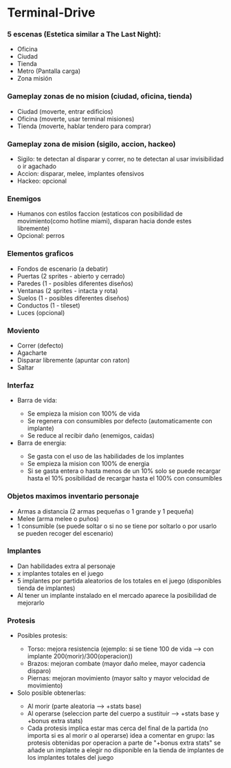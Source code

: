 # Terminal-Drive

<h3>5 escenas (Estetica similar a The Last Night):</h3>
	<ul>
		<li>Oficina</li>
		<li>Ciudad</li>
		<li>Tienda</li>
		<li>Metro (Pantalla carga)</li>
		<li>Zona misión</li>
	</ul>
	
<h3>Gameplay zonas de no mision (ciudad, oficina, tienda)</h3>
	<ul>
		<li>Ciudad (moverte, entrar edificios)</li>
		<li>Oficina (moverte, usar terminal misiones)</li>
		<li>Tienda (moverte, hablar tendero para comprar)</li>
	</ul>
	
<h3>Gameplay zona de mision (sigilo, accion, hackeo)</h3>
	<ul>
		<li>Sigilo: te detectan al disparar y correr, no te detectan al usar invisibilidad o ir agachado</li>
		<li>Accion: disparar, melee, implantes ofensivos</li>
		<li>Hackeo: opcional</li>
	</ul>
	
<h3>Enemigos</h3>
    <ul>
        <li>Humanos con estilos faccion (estaticos con posibilidad de movimiento(como hotline miami), disparan hacia donde estes libremente)</li>
        <li>Opcional: perros</li>
    </ul>

<h3>Elementos graficos</h3>
    <ul>
        <li>Fondos de escenario (a debatir)</li>
        <li>Puertas (2 sprites - abierto y cerrado)</li>
        <li>Paredes (1 - posibles diferentes diseños)</li>
        <li>Ventanas (2 sprites - intacta y rota)</li>
        <li>Suelos (1 - posibles diferentes diseños)</li>
        <li>Conductos (1 - tileset)</li>
        <li>Luces (opcional)</li>
    </ul>

<h3>Moviento</h3>
    <ul>    
        <li>Correr (defecto)</li>
        <li>Agacharte</li>
        <li>Disparar libremente (apuntar con raton)</li>
        <li>Saltar</li>
    </ul>    
        
<h3>Interfaz</h3>
	<ul>
        <li>Barra de vida:</li>
            <ul>    
                <li>Se empieza la mision con 100% de vida</li>
                <li>Se regenera con consumibles por defecto (automaticamente con implante)</li>
                <li>Se reduce al recibir daño (enemigos, caidas)</li>
            </ul>
        <li>Barra de energia:</li>
            <ul>
                <li>Se gasta con el uso de las habilidades de los implantes</li>
                <li>Se empieza la mision con 100% de energia</li>
                <li>Si se gasta entera o hasta menos de un 10% solo se puede recargar hasta el 10% posibilidad de recargar hasta el 100% con consumibles</li>
            </ul>    
    </ul>
	
<h3>Objetos maximos inventario personaje</h3>
    <ul>   
        <li>Armas a distancia (2 armas pequeñas o 1 grande y 1 pequeña)</li>
        <li>Melee (arma melee o puños)</li>
        <li>1 consumible (se puede soltar o si no se tiene por soltarlo o por usarlo se pueden recoger del escenario)</li>
    </ul>
        
<h3>Implantes</h3>
	<ul>
        <li>Dan habilidades extra al personaje</li>
        <li>x implantes totales en el juego</li>
        <li>5 implantes por partida aleatorios de los totales en el juego (disponibles tienda de implantes)</li>
        <li>Al tener un implante instalado en el mercado aparece la posibilidad de mejorarlo</li>
    </ul>

<h3>Protesis</h3>
    <ul>    
        <li>Posibles protesis:</li>
            <ul>
                <li>Torso: mejora resistencia (ejemplo: si se tiene 100 de vida --> con implante 200(morir)/300(operacion))</li>
                <li>Brazos: mejoran combate (mayor daño melee, mayor cadencia disparo)</li>
                <li>Piernas: mejoran movimiento (mayor salto y mayor velocidad de movimiento)</li>
            </ul>
        <li>Solo posible obtenerlas:</li>
            <ul>
                <li>Al morir (parte aleatoria --> +stats base)</li>
                <li>Al operarse (seleccion parte del cuerpo a sustituir --> +stats base y +bonus extra stats)</li>
                <li>Cada protesis implica estar mas cerca del final de la partida (no importa si es al morir o al operarse)
                idea a comentar en grupo: las protesis obtenidas por operacion a parte de "+bonus extra stats" se añade un implante a elegir no disponible en   la tienda de implantes de los implantes totales del juego</li>
            </ul>
    </ul>   
